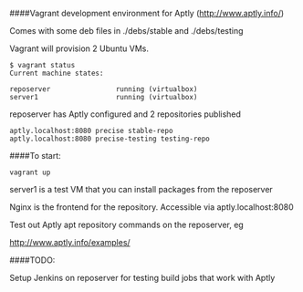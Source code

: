 ####Vagrant development environment for Aptly (http://www.aptly.info/)

Comes with some deb files in ./debs/stable and ./debs/testing

Vagrant will provision 2 Ubuntu VMs.  

```
$ vagrant status
Current machine states:

reposerver                running (virtualbox)
server1                   running (virtualbox)
```

reposerver has Aptly configured and 2 repositories published
```
aptly.localhost:8080 precise stable-repo
aptly.localhost:8080 precise-testing testing-repo
```

####To start:

```
vagrant up
```

server1 is a test VM that you can install packages from the reposerver

Nginx is the frontend for the repository.  Accessible via aptly.localhost:8080


Test out Aptly apt repository commands on the reposerver, eg

http://www.aptly.info/examples/


####TODO:

Setup Jenkins on reposerver for testing build jobs that work with Aptly

